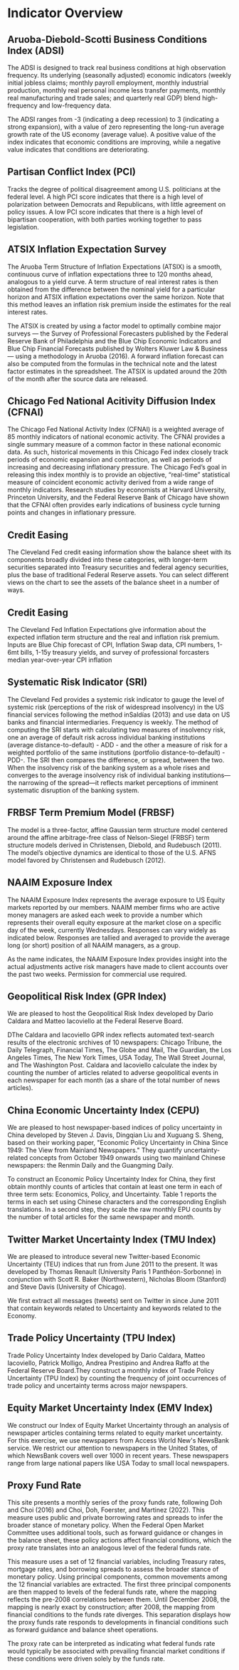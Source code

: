 # Indicator Overview

## Aruoba-Diebold-Scotti Business Conditions Index (ADSI)
The ADSI is designed to track real business conditions at high observation frequency. Its underlying (seasonally 
adjusted) economic indicators (weekly initial jobless claims; monthly payroll employment, monthly industrial production, 
monthly real personal income less transfer payments, monthly real manufacturing and trade sales; and quarterly real GDP) 
blend high-frequency and low-frequency data.

The ADSI ranges from -3 (indicating a deep recession) to 3 (indicating a strong expansion), with a value of zero 
representing the long-run average growth rate of the US economy (average value). A positive value of the index indicates 
that economic conditions are improving, while a negative value indicates that conditions are deteriorating.

## Partisan Conflict Index (PCI)
Tracks the degree of political disagreement among U.S. politicians at the federal level. A high PCI score indicates 
that there is a high level of polarization between Democrats and Republicans, with little agreement on policy issues. 
A low PCI score indicates that there is a high level of bipartisan cooperation, with both parties working together to 
pass legislation.

## ATSIX Inflation Expectation Survey
The Aruoba Term Structure of Inflation Expectations (ATSIX) is a smooth, continuous curve of inflation expectations 
three to 120 months ahead, analogous to a yield curve. A term structure of real interest rates is then 
obtained from the difference between the nominal yield for a particular horizon and ATSIX inflation 
expectations over the same horizon. Note that this method leaves an inflation risk premium inside the 
estimates for the real interest rates.

The ATSIX is created by using a factor model to optimally combine major surveys — the Survey of Professional Forecasters 
published by the Federal Reserve Bank of Philadelphia and the Blue Chip Economic Indicators and Blue Chip Financial 
Forecasts published by Wolters Kluwer Law & Business — using a methodology in Aruoba (2016). A forward inflation 
forecast can also be computed from the formulas in the technical note and the latest factor estimates in the spreadsheet. 
The ATSIX is updated around the 20th of the month after the source data are released.

## Chicago Fed National Acitivity Diffusion Index (CFNAI)
The Chicago Fed National Activity Index (CFNAI) is a weighted average of 85 monthly indicators of
national economic activity. The CFNAI provides a single summary measure of a common factor in these
national economic data. As such, historical movements in this Chicago Fed index closely track periods
of economic expansion and contraction, as well as periods of increasing and decreasing inflationary
pressure. The Chicago Fed’s goal in releasing this index monthly is to provide an objective, “real-time”
statistical measure of coincident economic activity derived from a wide range of monthly indicators.
Research studies by economists at Harvard University, Princeton University, and the Federal Reserve
Bank of Chicago have shown that the CFNAI often provides early indications of business cycle turning
points and changes in inflationary pressure.

## Credit Easing
The Cleveland Fed credit easing information show the balance sheet with its components broadly divided into these 
categories, with longer-term securities separated into Treasury securities and federal agency securities, plus the 
base of traditional Federal Reserve assets. You can select different views on the chart to see the assets of the 
balance sheet in a number of ways.

## Credit Easing
The Cleveland Fed Inflation Expectations give information about the expected inflation term structure and the real and
inflation risk premium. Inputs are Blue Chip forecast of CPI, Inflation Swap data, CPI numbers, 1-6mt bills, 1-15y 
treasury yields, and survey of professional forcasters median year-over-year CPI inflation

## Systematic Risk Indicator (SRI)
The Cleveland Fed provides a systemic risk indicator to gauge the level of systemic risk (perceptions of the risk of 
widespread insolvency) in the US financial services following the method inSaldías (2013) and use data on US banks and 
financial intermediaries. Frequency is weekly.
The method of computing the SRI starts with calculating two measures of insolvency risk, one an average of default risk 
across individual banking institutions (average distance-to-default) - ADD - and the other a measure of risk for a 
weighted portfolio of the same institutions (portfolio distance-to-default) -PDD-.  The SRI then compares the 
difference, or spread, between the two. When the insolvency risk of the banking system as a whole rises and converges 
to the average insolvency risk of individual banking institutions—the narrowing of the spread—it reflects market 
perceptions of imminent systematic disruption of the banking system.

## FRBSF Term Premium Model (FRBSF)
The model is a three-factor, affine Gaussian term structure model centered around the affine arbitrage-free class of 
Nelson-Siegel (FRBSF) term structure models derived in Christensen, Diebold, and Rudebusch (2011). The model’s objective 
dynamics are identical to those of the U.S. AFNS model favored by Christensen and Rudebusch (2012).


## NAAIM Exposure Index
The NAAIM Exposure Index represents the average exposure to US Equity markets reported by our members. 
NAAIM member firms who are active money managers are asked each week to provide a number which represents their overall 
equity exposure at the market close on a specific day of the week, currently Wednesdays. Responses can vary widely as 
indicated below. Responses are tallied and averaged to provide the average long (or short) position of all NAAIM 
managers, as a group.

As the name indicates, the NAAIM Exposure Index provides insight into the actual adjustments active risk managers have 
made to client accounts over the past two weeks. Permission for commercial use required.

## Geopolitical Risk Index (GPR Index)
We are pleased to host the Geopolitical Risk Index developed by Dario Caldara and Matteo Iacoviello at the Federal 
Reserve Board.

DThe Caldara and Iacoviello GPR index reflects automated text-search results of the electronic srchives of 10 
newspapers: Chicago Tribune, the Daily Telegraph, Financial Times, The Globe and Mail, The Guardian, the Los Angeles 
Times, The New York Times, USA Today, The Wall Street Journal, and The Washington Post. Caldara and Iacoviello calculate 
the index by counting the number of articles related to adverse geopolitical events in each newspaper for each month 
(as a share of the total number of news articles).

## China Economic Uncertainty Index (CEPU)
We are pleased to host newspaper-based indices of policy uncertainty in China developed by Steven J. Davis, Dingqian 
Liu and Xuguang S. Sheng, based on their working paper, "Economic Policy Uncertainty in China Since 1949: The View 
from Mainland Newspapers." They quantify uncertainty-related concepts from October 1949 onwards using two mainland 
Chinese newspapers: the Renmin Daily and the Guangming Daily.

To construct an Economic Policy Uncertainty Index for China, they first obtain monthly counts of articles that contain 
at least one term in each of three term sets: Economics, Policy, and Uncertainty. Table 1 reports the terms in each set 
using Chinese characters and the corresponding English translations. In a second step, they scale the raw monthly EPU 
counts by the number of total articles for the same newspaper and month.

## Twitter Market Uncertainty Index (TMU Index)
We are pleased to introduce several new Twitter-based Economic Uncertainty (TEU) indices that run from June 2011 to the 
present. It was developed by Thomas Renault (University Paris 1 Panthéon-Sorbonne) in conjunction with Scott R. Baker 
(Northwestern), Nicholas Bloom (Stanford) and Steve Davis (University of Chicago).

We first extract all messages (tweets) sent on Twitter in since June 2011 that contain keywords related to Uncertainty 
and keywords related to the Economy.

## Trade Policy Uncertainty (TPU Index)
Trade Policy Uncertainty Index developed by Dario Caldara, Matteo Iacoviello, Patrick Molligo, Andrea Prestipino and 
Andrea Raffo at the Federal Reserve Board.They construct a monthly index of Trade Policy Uncertainty (TPU Index) by 
counting the frequency of joint occurrences of trade policy and uncertainty terms across major newspapers.


## Equity Market Uncertainty Index (EMV Index)
We construct our Index of Equity Market Uncertainty through an analysis of newspaper articles containing terms related 
to equity market uncertainty. For this exercise, we use newspapers from Access World New's NewsBank service. We restrict 
our attention to newspapers in the United States, of which NewsBank covers well over 1000 in recent years. These 
newspapers range from large national papers like USA Today to small local newspapers.


## Proxy Fund Rate

This site presents a monthly series of the proxy funds rate, following Doh and Choi (2016) and Choi, Doh, Foerster, 
and Martinez (2022). This measure uses public and private borrowing rates and spreads to infer the broader stance of 
monetary policy. When the Federal Open Market Committee uses additional tools, such as forward guidance or changes in 
the balance sheet, these policy actions affect financial conditions, which the proxy rate translates into an analogous 
level of the federal funds rate.

This measure uses a set of 12 financial variables, including Treasury rates, mortgage rates, and borrowing spreads to 
assess the broader stance of monetary policy. Using principal components, common movements among the 12 financial 
variables are extracted. The first three principal components are then mapped to levels of the federal funds rate, 
where the mapping reflects the pre-2008 correlations between them. Until December 2008, the mapping is nearly exact 
by construction; after 2008, the mapping from financial conditions to the funds rate diverges. This separation displays 
how the proxy funds rate responds to developments in financial conditions such as forward guidance and balance sheet 
operations. 

The proxy rate can be interpreted as indicating what federal funds rate would typically be associated with prevailing 
financial market conditions if these conditions were driven solely by the funds rate. 